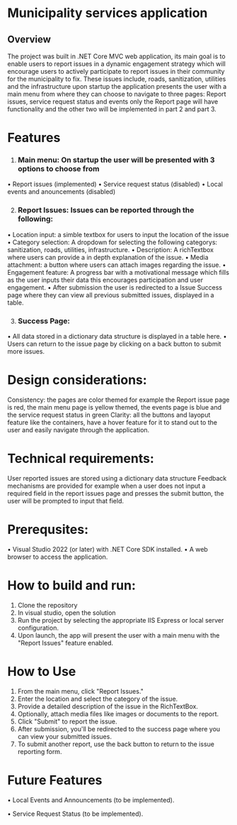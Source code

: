 # Municipality services application 

## Overview
The project was built in .NET Core MVC web application, its main goal is to enable users to report issues in a dynamic engagement strategy which will encourage users to actively participate to report issues in their community for the municipality to fix. These issues include, roads, sanitization, utilities and the infrastructure upon startup the application presents the user with a main menu from where they can choose to navigate to three pages: Report issues, service request status and events only the Report page will have functionality and the other two will be implemented in part 2 and part 3.
# Features
1.	### Main menu: On startup the user will be presented with 3 options to choose from 
•	Report issues (implemented)
•	Service request status (disabled)
•	Local events and anouncements (disabled)
 
2.	### Report Issues: Issues can be reported through the following:
•	Location input: a simble textbox for users to input the location of the issue
•	Category selection: A dropdown for selecting the following categorys: sanitization, roads, utilities, infrastructure.
•	Description: A richTextbox where users can provide a in depth explanation of the issue.
•	Media attachment: a button where users can attach images regarding the issue.
•	Engagement feature: A progress bar with a motivational message which fills as the user inputs their data this encourages participation and user engagement. 
•	After submission the user is redirected to a Issue Success page where they can view all previous submitted issues, displayed in a table.
 
3. ### Success Page:
•	All data stored in a dictionary data structure is displayed in a table here.
•	Users can return to the issue page by clicking on a back button to submit more issues.
 
# Design considerations:
Consistency: the pages are color themed for example the Report issue page is red, the main menu page is yellow themed, the events page is blue and the service request status in green 
Clarity: all the buttons and layoput feature like the containers, have a hover feature for it to stand out to the user and easily navigate through the application.

# Technical requirements:
User reported issues are stored using a dictionary data structure 
Feedback mechanisms are provided for example when a user does not input a required field in the report issues page and presses the submit button, the user will be prompted to input that field.
 
# Prerequsites:
•	Visual Studio 2022 (or later) with .NET Core SDK installed.
•	A web browser to access the application.

# How to build and run:
1.	Clone the repository
2.	In visual studio, open the solution
3.	 Run the project by selecting the appropriate IIS Express or local server configuration.
4.	 Upon launch, the app will present the user with a main menu with the "Report Issues" feature enabled.

# How to Use
1.	From the main menu, click "Report Issues."
2.	Enter the location and select the category of the issue.
3.	Provide a detailed description of the issue in the RichTextBox.
4.	Optionally, attach media files like images or documents to the report.
5.	Click "Submit" to report the issue.
6.	After submission, you'll be redirected to the success page where you can view your submitted issues.
7.	To submit another report, use the back button to return to the issue reporting form.

# Future Features
•	Local Events and Announcements (to be implemented).
 
•	Service Request Status (to be implemented).
